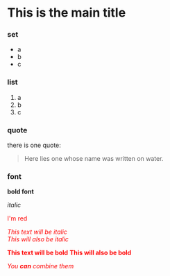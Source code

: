 # This is the main title

### set
* a
* b
* c

### list
1. a
2. b
3. c

### quote
there is one quote:
>Here lies one whose name was written on water.

### font
**bold font**

*italic*

<font color='red'>I'm red<font>

*This text will be italic*  
_This will also be italic_

**This text will be bold**
__This will also be bold__

_You **can** combine them_
